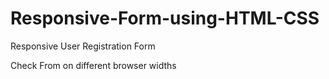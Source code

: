 # Responsive-Form-using-HTML-CSS

Responsive User Registration Form 

Check From on different browser widths
